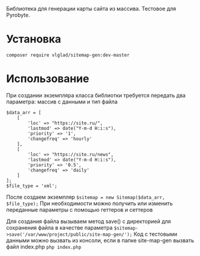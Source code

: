 Библиотека для генерации карты сайта из массива. Тестовое для Pyrobyte.

# Установка

`composer require vlglad/sitemap-gen:dev-master`

# Использование

При создании экземпляра класса библиотки требуется передать два параметра: массив с данными и тип файла
```
$data_arr = [
    [
        'loc' => "https://site.ru/",
        'lastmod' => date("Y-m-d H:i:s"),
        'priority' => '1',
        'changefreq' => 'hourly'
    ],
    [
        'loc' => "https://site.ru/news",
        'lastmod' => date("Y-m-d H:i:s"),
        'priority' => '0.5',
        'changefreq' => 'daily'
    ]
];
$file_type = 'xml';
```
После создаем экземпляр
`$sitemap = new Sitemap($data_arr, $file_type);`
При необходимости можно получить или изменить переданные параметры с помощью геттеров и сеттеров

Для создания файла вызываем метод save() с директорией для сохранения файла в качестве параметра
`$sitemap->save('/var/www/project/public/site-map-gen/');`
Код с тестовыми данными можно вызвать из консоли, если в папке site-map-gen вызвать файл index.php
`php index.php`